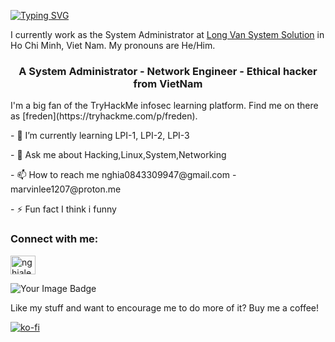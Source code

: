 [![Typing SVG](https://readme-typing-svg.herokuapp.com?font=courier+new&color=0BF700&lines=Hello!+My+name+is+Nghia!;A.K.A+Marvin+or+Freden_nz)](https://git.io/typing-svg)


I currently work as the System Administrator at [Long Van System Solution](https://www.nghiale.pro/) in Ho Chi Minh, Viet Nam. My pronouns are He/Him.

<h3 align="center">A System Administrator - Network Engineer - Ethical hacker from VietNam</h3>
I'm a big fan of the TryHackMe infosec learning platform. Find me on there as [freden](https://tryhackme.com/p/freden).
<p>- 🌱 I’m currently learning LPI-1, LPI-2, LPI-3</p>
<p>- 💬 Ask me about Hacking,Linux,System,Networking</p>
<p>- 📫 How to reach me nghia0843309947@gmail.com - marvinlee1207@proton.me</p>
<p>- ⚡ Fun fact I think i funny</p>

<h3 align="left">Connect with me:</h3>
<p align="left">
<p><a href="https://linkedin.com/in/nghiale1207" target="blank"><img align="center" src="https://raw.githubusercontent.com/rahuldkjain/github-profile-readme-generator/master/src/images/icons/Social/linked-in-alt.svg" alt="nghiale1207" height="30" width="40" /></a></p>
<img src="https://tryhackme-badges.s3.amazonaws.com/freden.png" alt="Your Image Badge" />

<p>Like my stuff and want to encourage me to do more of it? Buy me a coffee!</p> 

[![ko-fi](https://ko-fi.com/img/githubbutton_sm.svg)](https://ko-fi.com/I2I416ASDK)



